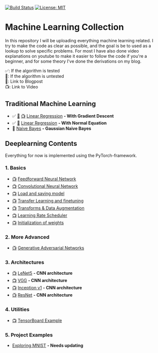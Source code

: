 [![Build Status](https://travis-ci.com/AladdinPerzon/Machine-Learning-Collection.svg?branch=master)](https://travis-ci.com/AladdinPerzon/Machine-Learning-Collection) [![License: MIT](https://img.shields.io/badge/License-MIT-yellow.svg)](https://opensource.org/licenses/MIT)


# Machine Learning Collection
In this repository I will be uploading everything machine learning related. I try to make the code as clear as possible, and the goal is be to used as a lookup to solve specific problems. For most I have also done video explanations on youtube to make it easier to follow the code if you're a beginner, and for some theory I've done the derivations on my blog.

:white_check_mark:: If the algorithm is tested  \
:small_red_triangle:: If the algorithm is untested  \
:scroll:: Link to Blogpost  \
:tv:: Link to Video

## Traditional Machine Learning
* :white_check_mark: [:scroll:](https://aladdinperzon.github.io/2020/03/25/Linear-Regression/) [:tv:](https://youtu.be/pCCUnoes1Po) [Linear Regression](https://github.com/AladdinPerzon/Machine-Learning-Collection/blob/master/ML/LinearRegression/linear_regression_gradient_descent.py) **- With Gradient Descent**
* :white_check_mark: [:scroll:](https://aladdinperzon.github.io/2020/03/25/Linear-Regression/) [Linear Regression](https://github.com/AladdinPerzon/Machine-Learning-Collection/blob/master/ML/LinearRegression/linear_regression_normal_equation.py) **- With Normal Equation**
* :small_red_triangle: [Naive Bayes](https://github.com/AladdinPerzon/Machine-Learning-Collection/blob/master/ML/algorithms/naivebayes/naivebayes.py) **- Gaussian Naive Bayes**



## Deeplearning Contents
Everything for now is implemented using the PyTorch-framework.

### 1. Basics
* [:tv:](https://youtu.be/Jy4wM2X21u0) [Feedforward Neural Network](https://github.com/AladdinPerzon/Machine-Learning-Collection/blob/master/ML/Pytorch/Basics/pytorch_simple_fullynet.py)
* [:tv:](https://youtu.be/wnK3uWv_WkU) [Convolutional Neural Network](https://github.com/AladdinPerzon/Machine-Learning-Collection/blob/master/ML/Pytorch/Basics/pytorch_simple_CNN.py)
* [:tv:](https://youtu.be/g6kQl_EFn84) [Load and saving model](https://github.com/AladdinPerzon/Machine-Learning-Collection/blob/master/ML/Pytorch/Basics/pytorch_loadsave.py)
* [:tv:](https://youtu.be/qaDe0qQZ5AQ) [Transfer Learning and finetuning](https://github.com/AladdinPerzon/Machine-Learning-Collection/blob/master/ML/Pytorch/Basics/pytorch_pretrain_finetune.py)
* [:tv:](https://youtu.be/Zvd276j9sZ8) [Transforms & Data Augmentation](https://github.com/AladdinPerzon/Machine-Learning-Collection/blob/master/ML/Pytorch/Basics/pytorch_transforms.py)
* [:tv:](https://youtu.be/P31hB37g4Ak) [Learning Rate Scheduler](https://github.com/AladdinPerzon/Machine-Learning-Collection/blob/master/ML/Pytorch/Basics/pytorch_lr_ratescheduler.py) 
* [:tv:](https://youtu.be/xWQ-p_o0Uik) [Initialization of weights](https://github.com/AladdinPerzon/Machine-Learning-Collection/blob/master/ML/Pytorch/Basics/pytorch_init_weights.py)

### 2. More Advanced
* [:tv:](https://youtu.be/xWQ-p_o0Uik) [Generative Adversarial Networks](https://github.com/AladdinPerzon/Machine-Learning-Collection/blob/master/ML/Pytorch/Basics/pytorch_init_weights.py)

### 3. Architectures
* [:tv:](https://youtu.be/fcOW-Zyb5Bo) [LeNet5](https://github.com/AladdinPerzon/Machine-Learning-Collection/blob/master/ML/Pytorch/CNN_architectures/lenet5_pytorch.py) **- CNN architecture**
* [:tv:](https://youtu.be/ACmuBbuXn20) [VGG](https://github.com/AladdinPerzon/Machine-Learning-Collection/blob/master/ML/Pytorch/CNN_architectures/pytorch_vgg_implementation.py) **- CNN architecture**
* [:tv:](https://youtu.be/uQc4Fs7yx5I) [Inception v1](https://github.com/AladdinPerzon/Machine-Learning-Collection/blob/master/ML/Pytorch/CNN_architectures/pytorch_inceptionet.py) **- CNN architecture**
* [:tv:](https://youtu.be/DkNIBBBvcPs) [ResNet](https://github.com/AladdinPerzon/Machine-Learning-Collection/blob/master/ML/Pytorch/CNN_architectures/pytorch_resnet.py) **- CNN architecture**
 

### 4. Utilities
* [:tv:](https://youtu.be/RLqsxWaQdHE) [TensorBoard Example](https://github.com/AladdinPerzon/Machine-Learning-Collection/blob/master/ML/Pytorch/Basics/pytorch_tensorboard_.py)

### 5. Project Examples
* [Exploring MNIST](https://github.com/AladdinPerzon/Machine-Learning-Collection/tree/master/ML/Projects/Exploring_MNIST) **- Needs updating**
